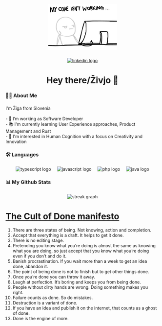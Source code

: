 <div align="center">
  <img height="150" src="./0_s2ivt9cecdqsXvts.gif"  />
</div>

###

<div align="center">
  <a href="https://www.linkedin.com/in/ziga-solar" target="_blank">
    <img src="https://img.shields.io/static/v1?message=LinkedIn&logo=linkedin&label=&color=0077B5&logoColor=white&labelColor=&style=for-the-badge" height="25" alt="linkedin logo"  />
  </a>
</div>

###

<h1 align="center">Hey there/Živjo 👋</h1>

###

<h3 align="left">👩‍💻  About Me</h3>

###

<p align="left">I'm Žiga from Slovenia<br><br>- 🔭 I’m working as Software Developer<br>- 📚 I'm currently learning User Experience approaches, Product Management and Rust<br>- 🧐 I'm interested in Human Cognition with a focus on Creativity and Innovation</p>

###

<h3 align="left">🛠 Languages</h3>

###

<div align="center">
  <img src="https://cdn.jsdelivr.net/gh/devicons/devicon/icons/typescript/typescript-original.svg" height="40" alt="typescript logo"  />
  <img width="12" />
  <img src="https://cdn.jsdelivr.net/gh/devicons/devicon/icons/javascript/javascript-original.svg" height="40" alt="javascript logo"  />
  <img width="12" />
  <img src="https://cdn.jsdelivr.net/gh/devicons/devicon/icons/php/php-original.svg" height="40" alt="php logo"  />
  <img width="12" />
  <img src="https://cdn.jsdelivr.net/gh/devicons/devicon/icons/java/java-original.svg" height="40" alt="java logo"  />
</div>

###

<h3 align="left">📊   My Github Stats</h3>

###

<div align="center">
  <img src="https://streak-stats.demolab.com?user=ziga-solar&locale=en&mode=daily&theme=dark&hide_border=false&border_radius=5&order=3" height="220" alt="streak graph"  />
</div>

###

# [The Cult of Done manifesto](https://medium.com/@bre/the-cult-of-done-manifesto-724ca1c2ff13)
1. There are three states of being. Not knowing, action and completion.
2. Accept that everything is a draft. It helps to get it done.
3. There is no editing stage.
4. Pretending you know what you’re doing is almost the same as knowing what you are doing, so just accept that you know what you’re doing even if you don’t and do it.
5. Banish procrastination. If you wait more than a week to get an idea done, abandon it.
6. The point of being done is not to finish but to get other things done.
7. Once you’re done you can throw it away.
8. Laugh at perfection. It’s boring and keeps you from being done.
9. People without dirty hands are wrong. Doing something makes you right.
10. Failure counts as done. So do mistakes.
11. Destruction is a variant of done.
12. If you have an idea and publish it on the internet, that counts as a ghost of done.
13. Done is the engine of more.
